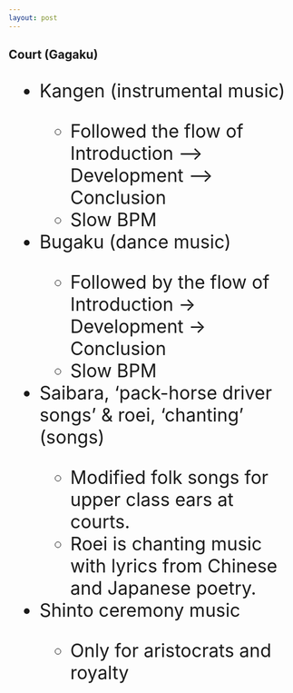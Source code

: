 ```yaml
---
layout: post
---
```


## Court (Gagaku)

<font size="6">
<ul>
<li>Kangen (instrumental music)</li>
    <ul>
        <li>Followed the flow of Introduction --> Development --> Conclusion</li>
        <li>Slow BPM</li>
    </ul>


<li>Bugaku (dance music)</li>
    <ul>
        <li>Followed by the flow of Introduction -> Development -> Conclusion</li>
        <li>Slow BPM</li>
    </ul>


<li>Saibara, ‘pack-horse driver songs’ & roei, ‘chanting’ (songs)</li>
  <ul>
    <li>Modified folk songs for upper class ears at courts.</li>
    <li>Roei is chanting music with lyrics from Chinese and Japanese poetry.</li>
  </ul>


<li>Shinto ceremony music</li>
    <ul>
        <li>Only for aristocrats and royalty</li>
    </ul>
</ul>
</font>